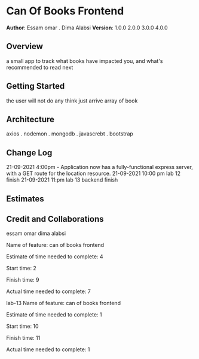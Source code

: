 # Can Of Books Frontend 

**Author**: Essam omar . Dima Alabsi
**Version**: 1.0.0 
2.0.0
3.0.0
4.0.0
## Overview
a small app to track what books have impacted you, and what's recommended to read next

## Getting Started
the user will not do any think just arrive array of book

## Architecture
axios . nodemon . mongodb . javascrebt . bootstrap 

## Change Log

 21-09-2021 4:00pm - Application now has a fully-functional express server, with a GET route for the location resource.
21-09-2021 10:00 pm lab 12 finish 
21-09-2021 11:pm lab 13 backend finish 
## Estimates
<!-- See below -->

## Credit and Collaborations
essam omar 
dima alabsi 

Name of feature: can of books frontend 

Estimate of time needed to complete: 4

Start time: 2

Finish time: 9

Actual time needed to complete: 7

lab-13
Name of feature: can of books frontend 

Estimate of time needed to complete: 1

Start time: 10

Finish time: 11

Actual time needed to complete: 1


